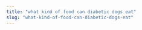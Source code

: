 ```yaml
---
title: "what kind of food can diabetic dogs eat"
slug: "what-kind-of-food-can-diabetic-dogs-eat"
---
```


